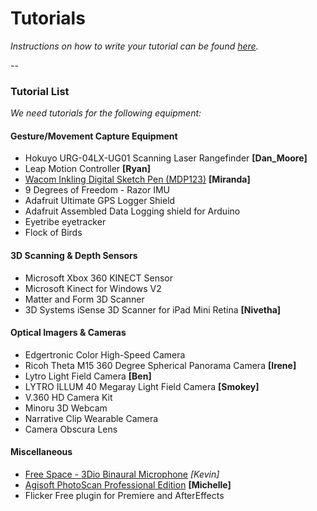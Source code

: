 # Tutorials

*Instructions on how to write your tutorial can be found [here](tutorials-howto.md).*

-- 

### Tutorial List

*We need tutorials for the following equipment:*

#### Gesture/Movement Capture Equipment

* Hokuyo URG-04LX-UG01 Scanning Laser Rangefinder **[Dan_Moore]**
* Leap Motion Controller **[Ryan]**
* [Wacom Inkling Digital Sketch Pen (MDP123)](../students/miranda/Inkling_Tutorial/inkling_tutorial.md) **[Miranda]**
* 9 Degrees of Freedom - Razor IMU
* Adafruit Ultimate GPS Logger Shield
* Adafruit Assembled Data Logging shield for Arduino
* Eyetribe eyetracker
* Flock of Birds

#### 3D Scanning & Depth Sensors

* Microsoft Xbox 360 KINECT Sensor 
* Microsoft Kinect for Windows V2
* Matter and Form 3D Scanner
* 3D Systems iSense 3D Scanner for iPad Mini Retina **[Nivetha]**

#### Optical Imagers & Cameras

* Edgertronic Color High-Speed Camera
* Ricoh Theta M15 360 Degree Spherical Panorama Camera **[Irene]**
* Lytro Light Field Camera  **[Ben]**
* LYTRO ILLUM 40 Megaray Light Field Camera **[Smokey]**
* V.360 HD Camera Kit
* Minoru 3D Webcam
* Narrative Clip Wearable Camera
* Camera Obscura Lens

#### Miscellaneous

* [Free Space - 3Dio Binaural Microphone](../students/kevin/3DioTutorial.md) *[Kevin]*
* [Agisoft PhotoScan Professional Edition](../students/michelle/tutorial2.md) **[Michelle]**
* Flicker Free plugin for Premiere and AfterEffects
